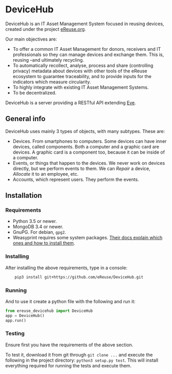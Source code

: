 # DeviceHub

DeviceHub is an IT Asset Management System focused in reusing devices,
created under the project [eReuse.org](https://www.ereuse.org).

Our main objectives are:

* To offer a common IT Asset Management for donors, receivers and IT professionals so they can manage devices and exchange them.
This is, reusing –and ultimately recycling.
* To automatically recollect, analyse, process and share (controlling privacy) metadata about devices with other tools of the
eReuse ecosystem to guarantee traceability, and to provide inputs for the indicators which measure circularity.
* To highly integrate with existing IT Asset Management Systems.
* To be decentralized.

DeviceHub is a server providing a RESTful API extending [Eve](http://python-eve.org/features.html).

## General info
DeviceHub uses mainly 3 types of objects, with many subtypes. These are:

- Devices. From smartphones to computers. Some devices can have inner devices, called components. Both a computer and
a graphic card are devices. A graphic card is a component too, because it can be inside of a computer.
- Events, or things that happen to the devices. We never work on devices directly, but we perform
events to them. We can *Repair* a device, *Allocate* it to an employee, etc.
- Accounts, which represent users. They perform the events.

## Installation

### Requirements
* Python 3.5 or newer.
* MongoDB 3.4 or newer.
* GnuPG. For debian, ``gpg2``.
* Weasyprint requires some system packages. 
  [Their docs explain which ones and how to install them](http://weasyprint.readthedocs.io/en/stable/install.html).


### Installing

After installing the above requirements, type in a console:

```bash
    pip3 install git+https://github.com/eReuse/DeviceHub.git
```

### Running

And to use it create a python file with the following and run it:

```python
from ereuse_devicehub import DeviceHub
app = DeviceHub()
app.run()
```

### Testing
Ensure first you have the requirements of the above section.

To test it, download it from git through `git clone ...` and execute the following in the project directory:
 `python3 setup.py test`. This will install everything required for running the tests and execute them. 
